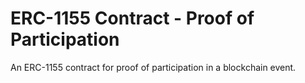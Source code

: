 # ERC-1155 Contract - Proof of Participation

An ERC-1155 contract for proof of participation in a blockchain event.